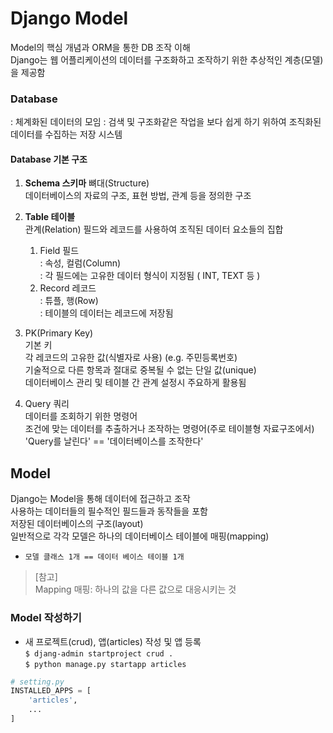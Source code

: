 # Django Model
Model의 핵심 개념과 ORM을 통한 DB 조작 이해  
Django는 웹 어플리케이션의 데이터를 구조화하고 조작하기 위한 추상적인 계층(모델)을 제공함  

### Database
: 체계화된 데이터의 모임 
: 검색 및 구조화같은 작업을 보다 쉽게 하기 위하여 조직화된 데이터를 수집하는 저장 시스템  

#### Database 기본 구조
1.  **Schema 스키마**
뼈대(Structure)  
데이터베이스의 자료의 구조, 표현 방법, 관계 등을 정의한 구조  

2.  **Table 테이블**  
관계(Relation)
필드와 레코드를 사용하여 조직된 데이터 요소들의 집합  
    1) Field 필드  
    : 속성, 컬럼(Column)  
    : 각 필드에는 고유한 데이터 형식이 지정됨 ( INT, TEXT 등 ) 
    2) Record 레코드  
    : 튜플, 행(Row)  
    : 테이블의 데이터는 레코드에 저장됨  
  
3. PK(Primary Key)  
기본 키  
각 레코드의 고유한 값(식별자로 사용) (e.g. 주민등록번호)  
기술적으로 다른 항목과 절대로 중복될 수 없는 단일 값(unique)  
데이터베이스 관리 및 테이블 간 관계 설정시 주요하게 활용됨  

4. Query 쿼리  
데이터를 조회하기 위한 명령어  
조건에 맞는 데이터를 추출하거나 조작하는 명령어(주로 테이블형 자료구조에서)  
'Query를 날린다' == '데이터베이스를 조작한다'

## Model 
Django는 Model을 통해 데이터에 접근하고 조작  
사용하는 데이터들의 필수적인 필드들과 동작들을 포함  
저장된 데이터베이스의 구조(layout)  
일반적으로 각각 모델은 하나의 데이터베이스 테이블에 매핑(mapping)  
- `모델 클래스 1개 == 데이터 베이스 테이블 1개`  
> [참고]  
Mapping 매핑: 하나의 값을 다른 값으로 대응시키는 것  

### Model 작성하기
- 새 프로젝트(crud), 앱(articles) 작성 및 앱 등록  
`$ djang-admin startproject crud .`  
`$ python manage.py startapp articles`
```python
# setting.py
INSTALLED_APPS = [
    'articles',
    ...
]
```
